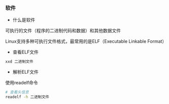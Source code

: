 ### 软件

* 什么是软件

可执行的文件（程序的二进制代码和数据）和其他数据文件

Linux支持多种可执行文件格式，最常用的是ELF（Executable Linkable Format）

* 查看ELF文件

```bash
xxd 二进制文件
```

* 解析ELF文件

使用readelf命令

```bash
# 查看头信息
readelf -h 二进制文件
```
